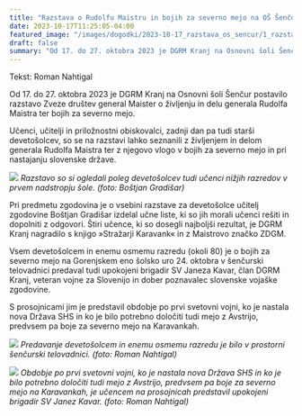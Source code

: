 ```yaml
---
title: "Razstava o Rudolfu Maistru in bojih za severno mejo na OŠ Šenčur od 17. do 27. oktobra 2023" 
date: 2023-10-17T11:25:05-04:00
featured_image: "/images/dogodki/2023-10-17_razstava_os_sencur/1_razstava_os_sencur_2023-10-17.jpg"
draft: false
summary: "Od 17. do 27. oktobra 2023 je DGRM Kranj na Osnovni šoli Šenčur postavilo razstavo Zveze društev general Maister o življenju in delu generala Rudolfa Maistra ter bojih za severno mejo ... "
---
```

Tekst: Roman Nahtigal

Od 17. do 27. oktobra 2023 je DGRM Kranj na Osnovni šoli Šenčur postavilo razstavo Zveze društev general Maister o življenju in delu generala Rudolfa Maistra ter bojih za severno mejo.

Učenci, učitelji in priložnostni obiskovalci, zadnji dan pa tudi starši devetošolcev, so se na razstavi lahko seznanili z življenjem in delom generala Rudolfa Maistra ter z njegovo vlogo v bojih za severno mejo in pri nastajanju slovenske države.

![](/images/dogodki/2023-10-17_razstava_os_sencur/1_razstava_os_sencur_2023-10-17.jpg " ")
*Razstavo so si ogledali poleg devetošolcev tudi učenci nižjih razredov v prvem nadstropju šole. (foto: Boštjan Gradišar)*

Pri predmetu zgodovina je o vsebini razstave za devetošolce učitelj zgodovine Boštjan Gradišar izdelal učne liste, ki so jih morali učenci rešiti in dopolniti z odgovori. Štiri učence, ki so dosegli najboljši rezultat, je DGRM Kranj nagradilo s knjigo »Stražarji Karavank« in z Maistrovo značko ZDGM.

Vsem devetošolcem in enemu osmemu razredu (okoli 80) je o bojih za severno mejo na Gorenjskem eno šolsko uro 24. oktobra v šenčurski telovadnici predaval tudi upokojeni brigadir SV Janeza Kavar, član DGRM Kranj, veteran vojne za Slovenijo in dober poznavalec slovenske vojaške zgodovine.

S prosojnicami jim je predstavil obdobje po prvi svetovni vojni, ko je nastala nova Država SHS in ko je bilo potrebno določiti tudi mejo z Avstrijo, predvsem pa boje za severno mejo na Karavankah.

![](/images/dogodki/2023-10-17_razstava_os_sencur/2_razstava_os_sencur_2023-10-17.png " ")
*Predavanje devetošolcem in enemu osmemu razredu je bilo v prostorni šenčurski telovadnici. (foto: Roman Nahtigal)*

![](/images/dogodki/2023-10-17_razstava_os_sencur/3_razstava_os_sencur_2023-10-17.png " ")
*Obdobje po prvi svetovni vojni, ko je nastala nova Država SHS in ko je bilo potrebno določiti tudi mejo z Avstrijo, predvsem pa boje za severno mejo na Karavankah, je učencem na prosojnicah predstavil upokojeni brigadir SV Janez Kavar. (foto: Roman Nahtigal)*

